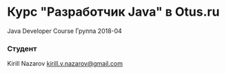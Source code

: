 # Курс "Разработчик Java" в Otus.ru 
Java Developer Course
Группа 2018-04

### Студент ###
Kirill Nazarov
kirill.v.nazarov@gmail.com
